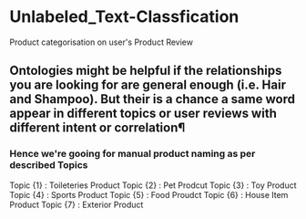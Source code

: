# Unlabeled_Text-Classfication

Product categorisation on user's Product Review

## Ontologies might be helpful if the relationships you are looking for are general enough (i.e. Hair and Shampoo). But their is a chance a same word appear in different topics or user reviews with different intent or correlation¶

### Hence we're gooing for manual product naming as per described Topics

Topic {1} : Toileteries Product
Topic {2} : Pet Prodcut
Topic {3} : Toy Product
Topic {4} : Sports Product
Topic {5} : Food Proudct
Topic {6} : House Item Product
Topic {7} : Exterior Product
